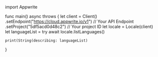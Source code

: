 import Appwrite

func main() async throws {
    let client = Client()
      .setEndpoint("https://cloud.appwrite.io/v1") // Your API Endpoint
      .setProject("5df5acd0d48c2") // Your project ID
    let locale = Locale(client)
    let languageList = try await locale.listLanguages()

    print(String(describing: languageList)
}

